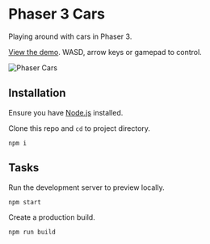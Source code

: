 # Phaser 3 Cars

Playing around with cars in Phaser 3.

[View the demo](https://sebsowter.github.io/phaser-cars/). WASD, arrow keys or gamepad to control.

![Phaser Cars](https://user-images.githubusercontent.com/7384630/71774465-10e80700-2f67-11ea-8261-f22e4a22c1b2.png)

## Installation

Ensure you have [Node.js](https://nodejs.org) installed.

Clone this repo and `cd` to project directory.

```
npm i
```

## Tasks

Run the development server to preview locally.

```
npm start
```

Create a production build.

```
npm run build
```
